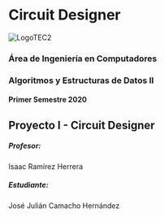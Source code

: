 # Circuit Designer

![LogoTEC2](https://user-images.githubusercontent.com/48873181/65214107-f21c3e00-da65-11e9-836d-633f34a777c4.png)

### Área de Ingeniería en Computadores  
### Algoritmos y Estructuras de Datos II  
#### Primer Semestre 2020  


## Proyecto I - Circuit Designer

##### Profesor: 
Isaac Ramírez Herrera    
##### Estudiante:  
José Julián Camacho Hernández     
